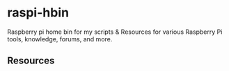 # raspi-hbin

Raspberry pi home bin for my scripts & Resources for various
Raspberry Pi tools, knowledge, forums, and more.

## Resources

[Raspberry Pi Home]: https://www.raspberrypi.org
[Raspberry Pi Forum]: https://www.raspberrypi.org/forums
[Pi-Hole]: https://pi-hole.net
[Dokuwiki]: http://dokuwiki.org
